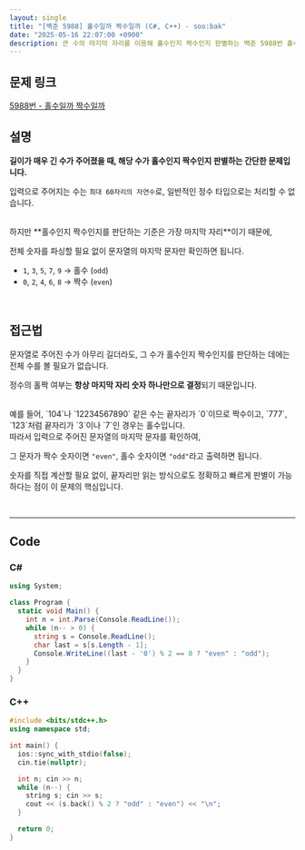 ```yaml
---
layout: single
title: "[백준 5988] 홀수일까 짝수일까 (C#, C++) - soo:bak"
date: "2025-05-16 22:07:00 +0900"
description: 큰 수의 마지막 자리를 이용해 홀수인지 짝수인지 판별하는 백준 5988번 홀수일까 짝수일까 문제의 C# 및 C++ 풀이 및 해설
---
```


## 문제 링크
[5988번 - 홀수일까 짝수일까](https://www.acmicpc.net/problem/5988)

## 설명

**길이가 매우 긴 수가 주어졌을 때, 해당 수가 홀수인지 짝수인지 판별하는 간단한 문제입니다.**

입력으로 주어지는 수는 `최대 60자리의 자연수`로, 일반적인 정수 타입으로는 처리할 수 없습니다.

<br>
하지만 **홀수인지 짝수인지를 판단하는 기준은 가장 마지막 자리**이기 때문에,

전체 숫자를 파싱할 필요 없이 문자열의 마지막 문자만 확인하면 됩니다.

- `1`, `3`, `5`, `7`, `9` → 홀수 (`odd`)
- `0`, `2`, `4`, `6`, `8` → 짝수 (`even`)

<br>

## 접근법

문자열로 주어진 수가 아무리 길더라도, 그 수가 홀수인지 짝수인지를 판단하는 데에는 전체 수를 볼 필요가 없습니다.

정수의 홀짝 여부는 **항상 마지막 자리 숫자 하나만으로 결정**되기 때문입니다.

<br>
예를 들어, `104`나 `12234567890` 같은 수는 끝자리가 `0`이므로 짝수이고,
`777`, `123`처럼 끝자리가 `3`이나 `7`인 경우는 홀수입니다.

<br>
따라서 입력으로 주어진 문자열의 마지막 문자를 확인하여,

그 문자가 짝수 숫자이면 `"even"`, 홀수 숫자이면 `"odd"`라고 출력하면 됩니다.

숫자를 직접 계산할 필요 없이, 끝자리만 읽는 방식으로도 정확하고 빠르게 판별이 가능하다는 점이 이 문제의 핵심입니다.

<br>

---

## Code

### C#
```csharp
using System;

class Program {
  static void Main() {
    int n = int.Parse(Console.ReadLine());
    while (n-- > 0) {
      string s = Console.ReadLine();
      char last = s[s.Length - 1];
      Console.WriteLine((last - '0') % 2 == 0 ? "even" : "odd");
    }
  }
}
```

### C++
```cpp
#include <bits/stdc++.h>
using namespace std;

int main() {
  ios::sync_with_stdio(false);
  cin.tie(nullptr);

  int n; cin >> n;
  while (n--) {
    string s; cin >> s;
    cout << (s.back() % 2 ? "odd" : "even") << "\n";
  }

  return 0;
}
```
